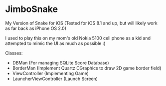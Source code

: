 JimboSnake
==========

My Version of Snake for iOS 
(Tested for iOS 8.1 and up, but will likely work as far back as iPhone OS 2.0)

I used to play this on my mom's old Nokia 5100 cell phone as a kid
and attempted to mimic the UI as much as possible :)


Classes:
- DBMan (For managing SQLite Score Database)
- BorderMan (Implement Quartz CGraphics to draw 2D game border field)
- ViewController (Implementing Game)
- LauncherViewController (Launch Screen)
